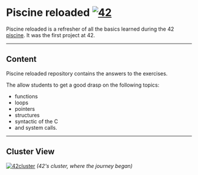 # Piscine reloaded [![42](https://i.imgur.com/9NXfcit.jpg)](i.imgur.com/9NXfcit.jpg)

Piscine reloaded is a refresher of all the basics learned during the 42 <a href="https://www.42.fr/la-piscine/" target="_blank">piscine</a>. It was the first project at 42.


---

## Content

Piscine reloaded repository contains the answers to the exercises.

The allow students to get a good drasp on the following topics: 

- functions
- loops
- pointers
- structures
- syntactic of the C
- and system calls.

---

## Cluster View

[![42cluster](https://www.42.fr/images/cluster01.jpg)](www.42.fr/images/cluster01.jpg)
*(42's cluster, where the journey began)*
